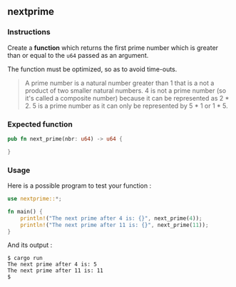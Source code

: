 ## nextprime

### Instructions

Create a **function** which returns the first prime number which is greater than or equal to the `u64` passed as an argument.

The function must be optimized, so as to avoid time-outs.

> A prime number is a natural number greater than 1 that is a not a product of two smaller natural numbers.
> 4 is not a prime number (so it's called a composite number) because it can be represented as 2 * 2. 5 is a prime number as it can only be represented by 5 * 1 or 1 * 5.

### Expected function

```rust
pub fn next_prime(nbr: u64) -> u64 {

}
```

### Usage

Here is a possible program to test your function :

```rust
use nextprime::*;

fn main() {
    println!("The next prime after 4 is: {}", next_prime(4));
    println!("The next prime after 11 is: {}", next_prime(11));
}

```

And its output :

```console
$ cargo run
The next prime after 4 is: 5
The next prime after 11 is: 11
$
```
